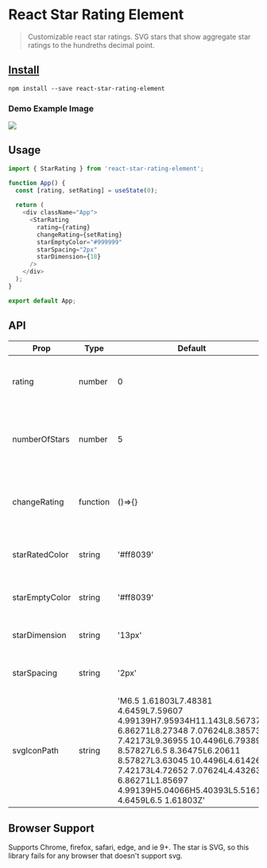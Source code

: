 # React Star Rating Element

> Customizable react star ratings. SVG stars that show aggregate star ratings to the hundreths decimal point.

## [Install](https://www.npmjs.com/package/react-star-rating-element)

```shell
npm install --save react-star-rating-element
```
### Demo Example Image

![](https://ibb.co/LvPnHS0)

## Usage

```js
import { StarRating } from 'react-star-rating-element';

function App() {
  const [rating, setRating] = useState(0);
  
  return (
    <div className="App">
      <StarRating
        rating={rating}
        changeRating={setRating}
        starEmptyColor="#999999"
        starSpacing="2px"
        starDimension={18}
      />
    </div>
  );
}

export default App;
```

## API

| Prop | Type | Default | Description | Example |
| ---- | ---- | ------- | ----------- | ------- |
| rating | number | 0 | The user's rating. Number of stars to highlight. | `3` |
| numberOfStars | number | 5 | The max number of stars to choose from or to display | `6` |
| changeRating | function | ()=>{} | Callback that will be passed the new rating a user selects | `` |
| starRatedColor | string | '#ff8039' | Color of stars that the user has rated | `black` |
| starEmptyColor | string | '#ff8039' | Color of stars that the use hasn't rated | `grey` |
| starDimension | string | '13px' | The width and height of the star | `15px` |
| starSpacing | string | '2px' | The spacing between the stars | `0` |
| svgIconPath | string | 'M6.5 1.61803L7.48381 4.6459L7.59607 4.99139H7.95934H11.143L8.56737 6.86271L8.27348 7.07624L8.38573 7.42173L9.36955 10.4496L6.79389 8.57827L6.5 8.36475L6.20611 8.57827L3.63045 10.4496L4.61426 7.42173L4.72652 7.07624L4.43263 6.86271L1.85697 4.99139H5.04066H5.40393L5.51619 4.6459L6.5 1.61803Z' | Set a path that describes the svg shape | 'M6.5 1.61803L7.48381 4.6459L7.59607 4.99139H7.95934H11.143L8.56737 6.86271L8.27348 7.07624L8.38573 7.42173L9.36955 10.4496L6.79389 8.57827L6.5 8.36475L6.20611 8.57827L3.63045 10.4496L4.61426 7.42173L4.72652 7.07624L4.43263 6.86271L1.85697 4.99139H5.04066H5.40393L5.51619 4.6459L6.5 1.61803Z' |

## Browser Support

Supports Chrome, firefox, safari, edge, and ie 9+.
The star is SVG, so this library fails for any browser that doesn't support svg.
